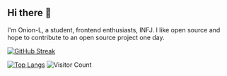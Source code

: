 ## Hi there 👋

I'm Onion-L, a student, frontend enthusiasts, INFJ.
I like open source and hope to contribute to an open source project one day.


[![GitHub Streak](https://github-readme-streak-stats.herokuapp.com?user=Onion-L&theme=radical&hide_border=true)](https://git.io/streak-stats)

[![Top Langs](https://github-readme-stats.vercel.app/api/top-langs/?username=Onion-L&hide=css,html)](https://github.com/anuraghazra/github-readme-stats)
![Visitor Count](https://profile-counter.glitch.me/YourGitHubUsername/count.svg)
